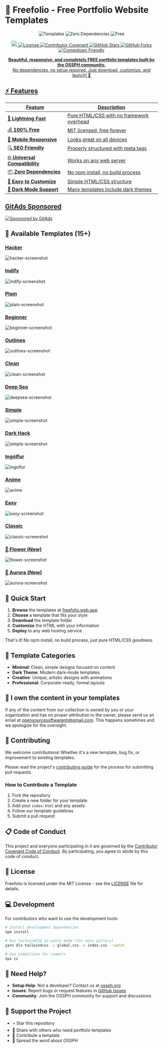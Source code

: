 # 🎨 Freefolio - Free Portfolio Website Templates

<p align="center">
  <img src="https://img.shields.io/badge/Templates-15+-0060a0?style=for-the-badge" alt="Templates">
  <img src="https://img.shields.io/badge/Dependencies-0-green?style=for-the-badge" alt="Zero Dependencies">
  <img src="https://img.shields.io/badge/Price-FREE-brightgreen?style=for-the-badge" alt="Free">
</p>

<p align="center">
  <a href="https://github.com/OSSPhilippines/freefolio/blob/main/CONTRIBUTING.md">
    <img src="https://img.shields.io/badge/PRs-welcome-brightgreen.svg?style=flat-square" height="20" alt="PRs Welcome">
  <a href="https://github.com/OSSPhilippines/freefolio/blob/main/LICENSE">
    <img alt="License" src="https://img.shields.io/badge/License-MIT-blue.svg?style=flat-square">
  <a href="https://github.com/OSSPhilippines/freefolio/blob/main/CODE_OF_CONDUCT.md">
    <img alt="Contributor Covenant" src="https://img.shields.io/badge/Contributor%20Covenant-v2.0%20adopted-green.svg?style=flat-square">
  <a href="https://github.com/OSSPhilippines/freefolio/stargazers">
    <img alt="GitHub Stars" src="https://badgen.net/github/stars/OSSPhilippines/freefolio/?style=flat-square">
  <a href="https://github.com/OSSPhilippines/freefolio/network">
    <img alt="GitHub Forks" src="https://badgen.net/github/forks/OSSPhilippines/freefolio/?style=flat-square">
  <a href="https://commitizen.github.io/cz-cli/">
    <img alt="Commitizen Friendly" src="https://img.shields.io/badge/commitizen-friendly-brightgreen.svg?style=flat-square">
</p>

<p align="center">
  <strong>Beautiful, responsive, and completely FREE portfolio templates built by the OSSPH community.</strong><br>
  No dependencies, no setup required. Just download, customize, and launch! 🚀
</p>

## ⚡ Features

| Feature | Description |
|---------|-------------|
| 🚀 **Lightning Fast** | Pure HTML/CSS with no framework overhead |
| 💰 **100% Free** | MIT licensed, free forever |
| 📱 **Mobile Responsive** | Looks great on all devices |
| 🔍 **SEO Friendly** | Properly structured with meta tags |
| 🌐 **Universal Compatibility** | Works on any web server |
| 📦 **Zero Dependencies** | No npm install, no build process |
| 🎨 **Easy to Customize** | Simple HTML/CSS structure |
| 🌙 **Dark Mode Support** | Many templates include dark themes |

## GitAds Sponsored
[![Sponsored by GitAds](https://gitads.dev/v1/ad-serve?source=ossphilippines/freefolio@github)](https://gitads.dev/v1/ad-track?source=ossphilippines/freefolio@github)

## 🎨 Available Templates (15+)

<h3><a href="https://freefolio.web.app/hacker" target="_blank">Hacker</a></h3>
<img src="./images/hacker.png" alt="hacker-screenshot"/>

<h3><a href="https://freefolio.web.app/indify" target="_blank">Indify</a></h3>
<img src="./images/indify.png" alt="indify-screenshot"/>

<h3><a href="https://freefolio.web.app/plain" target="_blank">Plain</a></h3>
<img src="./images/plain.png" alt="plain-screenshot"/>
  
<h3><a href="https://freefolio.web.app/beginner" target="_blank">Beginner</a></h3>
<img src="./images/beginner.png" alt="beginner-screenshot"/>

<h3><a href="https://freefolio.web.app/outlines" target="_blank">Outlines</a></h3>
<img src="./images/outlines.png" alt="outlines-screenshot"/>

<h3><a href="https://freefolio.web.app/clean" target="_blank">Clean</a></h3>
<img src="./images/clean.png" alt="clean-screenshot"/>

<h3><a href="https://freefolio.web.app/deepsea" target="_blank">Deep Sea</a></h3>
<img src="./images/deepsea.png" alt="deepsea-screenshot"/>

<h3><a href="https://freefolio.web.app/simple" target="_blank">Simple</a></h3>
<img src="./images/simple.PNG" alt="simple-screenshot"/>

<h3><a href="https://freefolio.web.app/dark-hack" target="_blank">Dark Hack</a></h3>
<img src="./images/dark-hack.png" alt="simple-screenshot"/>

<h3><a href="https://freefolio.web.app/ingolfur" target="_blank">Ingólfur</a></h3>
<img src="./images/ingolfur.png" alt="ingolfur"/>

<h3><a href="https://freefolio.web.app/anime" target="_blank">Anime</a></h3>
<img src="./images/anime.png" alt="anime"/>

<h3><a href="https://freefolio.web.app/easy" target="_blank">Easy</a></h3>
<img src="./images/easy.png" alt="easy-screenshot"/>

<h3><a href="https://freefolio.web.app/classic" target="_blank">Classic</a></h3>
<img src="./images/classic.png" alt="classic-screenshot"/>

<h3><a href="https://freefolio.web.app/flower" target="_blank">🌸 Flower (New)</a></h3>
<img src="./images/flower.png" alt="flower-screenshot"/>

<h3><a href="https://freefolio.web.app/aurora" target="_blank">🌌 Aurora (New)</a></h3>
<img src="./images/aurora.png" alt="aurora-screenshot"/>

## 🚀 Quick Start

1. **Browse** the templates at [freefolio.web.app](https://freefolio.web.app)
2. **Choose** a template that fits your style
3. **Download** the template folder
4. **Customize** the HTML with your information
5. **Deploy** to any web hosting service

That's it! No npm install, no build process, just pure HTML/CSS goodness.

## 🎯 Template Categories

- **Minimal**: Clean, simple designs focused on content
- **Dark Theme**: Modern dark-mode templates
- **Creative**: Unique, artistic designs with animations
- **Professional**: Corporate-ready, formal layouts

## 😤 I own the content in your templates

If any of the content from our collection is owned by you or your organization and has no proper attribution to the owner, please send us an email at opensourcesoftwareph@gmail.com. This happens sometimes and we apologize for the oversight.

## 🎯 Contributing

We welcome contributions! Whether it's a new template, bug fix, or improvement to existing templates.

Please read the project's [contributing guide](./CONTRIBUTING.md) for the process for submitting pull requests.

### How to Contribute a Template

1. Fork the repository
2. Create a new folder for your template
3. Add your `index.html` and any assets
4. Follow our template guidelines
5. Submit a pull request

## 📋 Code of Conduct

This project and everyone participating in it are governed by the [Contributor Covenant Code of Conduct](./CODE_OF_CONDUCT.md). By participating, you agree to abide by this code of conduct.

## 📃 License

Freefolio is licensed under the MIT License - see the [LICENSE](LICENSE) file for details.

## 💻 Development

For contributors who want to use the development tools:

```bash
# Install development dependencies
npm install

# Run TailwindCSS in watch mode (for main gallery)
yarn dlx tailwindcss -i global.css -o index.css --watch

# Use Commitizen for commits
npx cz
```

## 🤔 Need Help?

- **Setup Help**: Not a developer? Contact us at [ossph.org](https://ossph.org)
- **Issues**: Report bugs or request features in [GitHub Issues](https://github.com/OSSPhilippines/freefolio/issues)
- **Community**: Join the OSSPH community for support and discussions

## 🌟 Support the Project

- ⭐ Star this repository
- 🔄 Share with others who need portfolio templates
- 🤝 Contribute a template
- 💬 Spread the word about OSSPH

<!-- GitAds-Verify: I945ALUM1XCZIG1KF2D1TFPEUZQCAYWL -->
